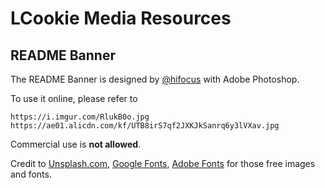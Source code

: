 # LCookie Media Resources

## README Banner
The README Banner is designed by [@hifocus](https://github.com/hifocus) with Adobe Photoshop.

To use it online, please refer to

```
https://i.imgur.com/RlukB0o.jpg
https://ae01.alicdn.com/kf/UTB8irS7qf2JXKJkSanrq6y3lVXav.jpg
```
Commercial use is **not allowed**.

Credit to [Unsplash.com](https://unsplash.com), [Google Fonts](https://fonts.google.com), [Adobe Fonts](https://fonts.adobe.com) for those free images and fonts.
